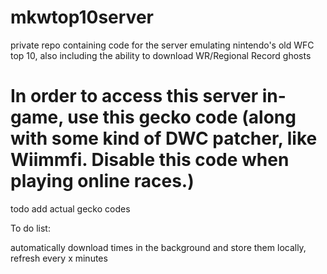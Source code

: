 # mkwtop10server
private repo containing code for the server emulating nintendo's old WFC top 10, also including the ability to download WR/Regional Record ghosts



# In order to access this server in-game, use this gecko code (along with some kind of DWC patcher, like Wiimmfi. Disable this code when playing online races.)
todo add actual gecko codes


To do list:

automatically download times in the background and store them locally, refresh every x minutes
